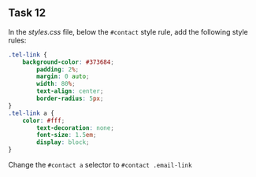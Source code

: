 ## Task 12
In the *styles.css* file, below the `#contact` style rule, add the following style rules:
```css
.tel-link {
    background-color: #373684;
		padding: 2%;
		margin: 0 auto;
		width: 80%;
		text-align: center;
		border-radius: 5px;
} 
.tel-link a {
    color: #fff;
		text-decoration: none;
		font-size: 1.5em;
		display: block;
}
```
Change the `#contact a` selector to   `#contact .email-link`